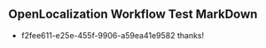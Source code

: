 ## OpenLocalization Workflow Test MarkDown
* f2fee611-e25e-455f-9906-a59ea41e9582 thanks!

<!--HONumber=Sep16_HO1-->


